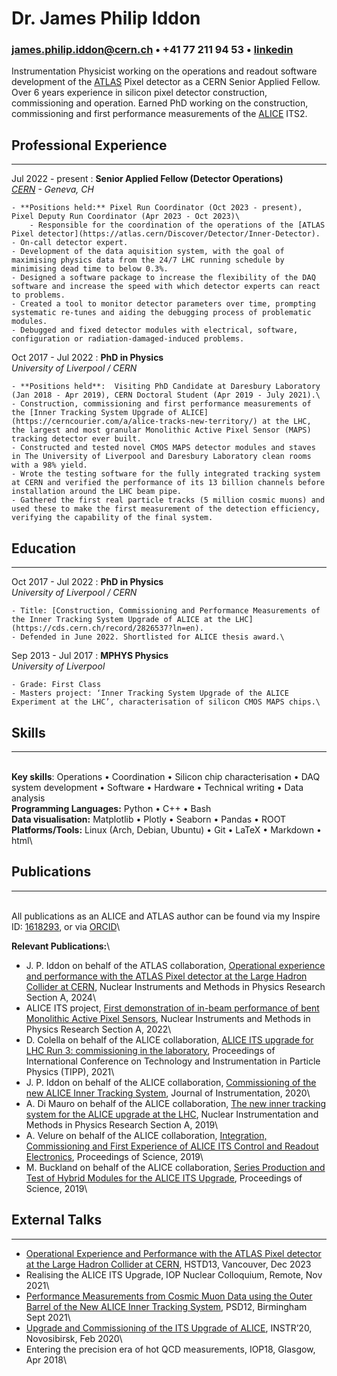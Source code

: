 <base target="_blank">

# Dr. James Philip Iddon
### <james.philip.iddon@cern.ch> • +41 77 211 94 53 • [linkedin](https://www.linkedin.com/in/j-p-iddon)

Instrumentation Physicist working on the operations and readout software development of the [ATLAS](https://atlas.cern/) Pixel detector as a CERN Senior Applied Fellow. Over 6 years experience in silicon pixel detector construction, commissioning and operation. Earned PhD working on the construction, commissioning and first performance measurements of the [ALICE](https://alice-collaboration.web.cern.ch/) ITS2.

## Professional Experience

---

Jul 2022 - present
:   **Senior Applied Fellow (Detector Operations)**\
    *[CERN](https://home.cern/) - Geneva, CH*

    - **Positions held:** Pixel Run Coordinator (Oct 2023 - present), Pixel Deputy Run Coordinator (Apr 2023 - Oct 2023)\
        - Responsible for the coordination of the operations of the [ATLAS Pixel detector](https://atlas.cern/Discover/Detector/Inner-Detector).
    - On-call detector expert.
    - Development of the data aquisition system, with the goal of maximising physics data from the 24/7 LHC running schedule by minimising dead time to below 0.3%.
    - Designed a software package to increase the flexibility of the DAQ software and increase the speed with which detector experts can react to problems.
    - Created a tool to monitor detector parameters over time, prompting systematic re-tunes and aiding the debugging process of problematic modules.
    - Debugged and fixed detector modules with electrical, software, configuration or radiation-damaged-induced problems.

Oct 2017 - Jul 2022
:   **PhD in Physics**\
    *University of Liverpool / CERN*
    
    - **Positions held**:  Visiting PhD Candidate at Daresbury Laboratory (Jan 2018 - Apr 2019), CERN Doctoral Student (Apr 2019 - July 2021).\
    - Construction, commissioning and first performance measurements of the [Inner Tracking System Upgrade of ALICE](https://cerncourier.com/a/alice-tracks-new-territory/) at the LHC, the largest and most granular Monolithic Active Pixel Sensor (MAPS) tracking detector ever built.
    - Constructed and tested novel CMOS MAPS detector modules and staves in The University of Liverpool and Daresbury Laboratory clean rooms with a 98% yield.
    - Wrote the testing software for the fully integrated tracking system at CERN and verified the performance of its 13 billion channels before installation around the LHC beam pipe.
    - Gathered the first real particle tracks (5 million cosmic muons) and used these to make the first measurement of the detection efficiency, verifying the capability of the final system.

## Education

---

Oct 2017 - Jul 2022
:   **PhD in Physics**\
    *University of Liverpool / CERN*

    - Title: [Construction, Commissioning and Performance Measurements of the Inner Tracking System Upgrade of ALICE at the LHC](https://cds.cern.ch/record/2826537?ln=en).
    - Defended in June 2022. Shortlisted for ALICE thesis award.\

Sep 2013 - Jul 2017
:   **MPHYS Physics**\
    *University of Liverpool*

    - Grade: First Class
    - Masters project: ‘Inner Tracking System Upgrade of the ALICE Experiment at the LHC’, characterisation of silicon CMOS MAPS chips.\

## Skills

---

\
**Key skills**: Operations • Coordination •  Silicon chip characterisation • DAQ system development • Software • Hardware • Technical writing • Data analysis\
**Programming Languages:** Python • C++ • Bash\
**Data visualisation:** Matplotlib • Plotly • Seaborn • Pandas • ROOT\
**Platforms/Tools:** Linux (Arch, Debian, Ubuntu) • Git • LaTeX • Markdown • html\

## Publications

---

\
All publications as an ALICE and ATLAS author can be found via my Inspire ID: [1618293](https://inspirehep.net/authors/1618293), or via [ORCID](https://orcid.org/0000-0002-2851-5554)\

**Relevant Publications:**\

- J. P. Iddon on behalf of the ATLAS collaboration, [Operational experience and performance with the ATLAS Pixel detector at the Large Hadron Collider at CERN](https://www.sciencedirect.com/science/article/pii/S0168900224002389), Nuclear Instruments and Methods in Physics Research Section A, 2024\
- ALICE ITS project, [First demonstration of in-beam performance of bent Monolithic Active Pixel Sensors](https://www.sciencedirect.com/science/article/abs/pii/S0168900221011098), Nuclear Instruments and Methods in Physics Research Section A, 2022\
- D. Colella on behalf of the ALICE collaboration, [ALICE ITS upgrade for LHC Run 3: commissioning in the laboratory](https://iopscience.iop.org/article/10.1088/1742-6596/2374/1/012058), Proceedings of International Conference on Technology and Instrumentation in Particle Physics (TIPP), 2021\
- J. P. Iddon on behalf of the ALICE collaboration, [Commissioning of the new ALICE Inner Tracking System](https://iopscience.iop.org/article/10.1088/1748-0221/15/08/C08009), Journal of Instrumentation, 2020\
- A. Di Mauro on behalf of the ALICE collaboration, [The new inner tracking system for the ALICE upgrade at the LHC](https://www.sciencedirect.com/science/article/abs/pii/S0168900218313615), Nuclear Instrumentation and Methods in Physics Research Section A, 2019\
- A. Velure on behalf of the ALICE collaboration, [Integration, Commissioning and First Experience of ALICE ITS Control and Readout Electronics](https://pos.sissa.it/370/113/), Proceedings of Science, 2019\
- M. Buckland on behalf of the ALICE collaboration, [Series Production and Test of Hybrid Modules for the ALICE ITS Upgrade](https://pos.sissa.it/373/063), Proceedings of Science, 2019\

## External Talks

---
- [Operational Experience and Performance with the ATLAS Pixel detector at the Large Hadron Collider at CERN](https://indico.cern.ch/event/1184921/contributions/5585218/attachments/2765122/4816284/JPI_HSTD13.pdf), HSTD13, Vancouver, Dec 2023
- Realising the ALICE ITS Upgrade, IOP Nuclear Colloquium, Remote, Nov 2021\
- [Performance Measurements from Cosmic Muon Data using the Outer Barrel of the New ALICE Inner Tracking System](https://indico.cern.ch/event/797047/contributions/4455930/attachments/2311217/3933182/jpi_psd_v2.pdf), PSD12, Birmingham Sept 2021\
- [Upgrade and Commissioning of the ITS Upgrade of ALICE](https://indico.inp.nsk.su/event/20/contributions/811/attachments/560/645/JPI_INSTR.pdf), INSTR’20, Novosibirsk, Feb 2020\
- Entering the precision era of hot QCD measurements, IOP18, Glasgow, Apr 2018\
